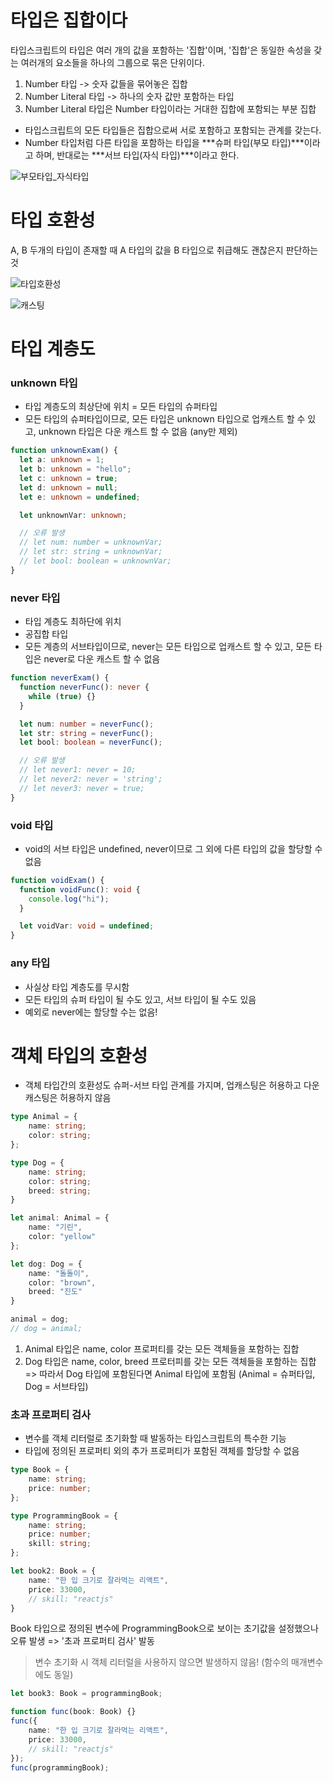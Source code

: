 
# 타입은 집합이다


타입스크립트의 타입은 여러 개의 값을 포함하는 '집합'이며, '집합'은 동일한 속성을 갖는 여러개의 요소들을 하나의 그룹으로 묶은 단위이다.


1. Number 타입 -> 숫자 값들을 묶어놓은 집합
2. Number Literal 타입 -> 하나의 숫자 값만 포함하는 타입
3. Number Literal 타입은 Number 타입이라는 거대한 집합에 포함되는 부분 집합

- 타입스크립트의 모든 타입들은 집합으로써 서로 포함하고 포함되는 관계를 갖는다.
- Number 타입처럼 다른 타입을 포함하는 타입을 ***슈퍼 타입(부모 타입)***이라고 하며, 반대로는 ***서브 타입(자식 타입)***이라고 한다.

![부모타입_자식타입](https://www.notion.so/image/https%3A%2F%2Fs3-us-west-2.amazonaws.com%2Fsecure.notion-static.com%2Ff474bc02-bad2-40d8-ae0f-21503e4ecdb9%2FUntitled.png?table=block&id=2fd0b889-a6a7-4064-82c2-f707e202638b&cache=v2)


# 타입 호환성

A, B 두개의 타입이 존재할 때 A 타입의 값을 B 타입으로 취급해도 괜찮은지 판단하는 것

![타입호환성](https://www.notion.so/image/https%3A%2F%2Fs3-us-west-2.amazonaws.com%2Fsecure.notion-static.com%2Fcad65769-77bb-4f9c-8ce2-4c426a02d5fb%2FUntitled.png?table=block&id=994a3752-bc88-46ab-8754-d56ca53d6a19&cache=v2)

![캐스팅](https://www.notion.so/image/https%3A%2F%2Fs3-us-west-2.amazonaws.com%2Fsecure.notion-static.com%2F42382978-4468-424e-a3ea-95b6747653ca%2FUntitled.png?table=block&id=53270154-fdd5-45fd-ad96-579ec8f10c0a&cache=v2)


# 타입 계층도

### unknown 타입

- 타입 계층도의 최상단에 위치 = 모든 타입의 슈퍼타입
- 모든 타입의 슈퍼타입이므로, 모든 타입은 unknown 타입으로 업캐스트 할 수 있고, unknown 타입은 다운 캐스트 할 수 없음 (any만 제외)

```typescript
function unknownExam() {
  let a: unknown = 1;
  let b: unknown = "hello";
  let c: unknown = true;
  let d: unknown = null;
  let e: unknown = undefined;

  let unknownVar: unknown;

  // 오류 발생
  // let num: number = unknownVar;
  // let str: string = unknownVar;
  // let bool: boolean = unknownVar;
}
```

### never 타입

- 타입 계층도 최하단에 위치
- 공집합 타입
- 모든 계층의 서브타입이므로, never는 모든 타입으로 업캐스트 할 수 있고, 모든 타입은 never로 다운 캐스트 할 수 없음

```typescript
function neverExam() {
  function neverFunc(): never {
    while (true) {}
  }

  let num: number = neverFunc();
  let str: string = neverFunc();
  let bool: boolean = neverFunc();

  // 오류 발생
  // let never1: never = 10;
  // let never2: never = 'string';
  // let never3: never = true;
}
```

### void 타입

- void의 서브 타입은 undefined, never이므로 그 외에 다른 타입의 값을 할당할 수 없음

```typescript
function voidExam() {
  function voidFunc(): void {
    console.log("hi");
  }

  let voidVar: void = undefined;
}
```

### any 타입

- 사실상 타입 계층도를 무시함
- 모든 타입의 슈퍼 타입이 될 수도 있고, 서브 타입이 될 수도 있음
- 예외로 never에는 할당할 수는 없음!




# 객체 타입의 호환성

- 객체 타입간의 호환성도 슈퍼-서브 타입 관계를 가지며, 업캐스팅은 허용하고 다운캐스팅은 허용하지 않음

```typescript
type Animal = {
    name: string;
    color: string;
};

type Dog = {
    name: string;
    color: string;
    breed: string;
}

let animal: Animal = {
    name: "기린",
    color: "yellow"
};

let dog: Dog = {
    name: "돌돌이",
    color: "brown",
    breed: "진도"
}

animal = dog;
// dog = animal;
```

1. Animal 타입은 name, color 프로퍼티를 갖는 모든 객체들을 포함하는 집합
2. Dog 타입은 name, color, breed 프로터피를 갖는 모든 객체들을 포함하는 집합
=> 따라서 Dog 타입에 포함된다면 Animal 타입에 포함됨 (Animal = 슈퍼타입, Dog = 서브타입)


### 초과 프로퍼티 검사

- 변수를 객체 리터럴로 초기화할 때 발동하는 타입스크립트의 특수한 기능
- 타입에 정의된 프로퍼티 외의 추가 프로퍼티가 포함된 객체를 할당할 수 없음

```typescript
type Book = {
    name: string;
    price: number;
};

type ProgrammingBook = {
    name: string;
    price: number;
    skill: string;
};

let book2: Book = {
    name: "한 입 크기로 잘라먹는 리액트",
    price: 33000,
    // skill: "reactjs"
}
```

Book 타입으로 정의된 변수에 ProgrammingBook으로 보이는 초기값을 설정했으나 오류 발생 => '초과 프로퍼티 검사' 발동

> 변수 초기화 시 객체 리터럴을 사용하지 않으면 발생하지 않음! (함수의 매개변수에도 동일)

```typescript
let book3: Book = programmingBook;
```

```typescript
function func(book: Book) {}
func({
    name: "한 입 크기로 잘라먹는 리액트",
    price: 33000,
    // skill: "reactjs"
});
func(programmingBook);
```